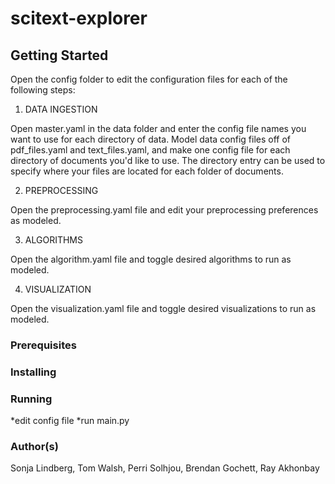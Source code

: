 # scitext-explorer
## Getting Started


Open the config folder to edit the configuration files for each of the following steps:


1. DATA INGESTION

Open master.yaml in the data folder and enter the config file names you want to use for each directory of data. Model data config files off of pdf_files.yaml and text_files.yaml, and make one config file for each directory of documents you'd like to use. The directory entry can be used to specify where your files are located for each folder of documents.


2. PREPROCESSING

Open the preprocessing.yaml file and edit your preprocessing preferences as modeled.


3. ALGORITHMS

Open the algorithm.yaml file and toggle desired algorithms to run as modeled.


4. VISUALIZATION

Open the visualization.yaml file and toggle desired visualizations to run as modeled.








### Prerequisites
### Installing
### Running
*edit config file
*run main.py
### Author(s)
Sonja Lindberg, Tom Walsh, Perri Solhjou, Brendan Gochett, Ray Akhonbay
###
